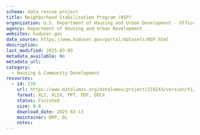 ```yaml
---
schema: data_rescue_project 
title: Neighborhood Stabilization Program (NSP)
organization: U.S. Department of Housing and Urban Development - Office of Policy Development and Research
agency: Department of Housing and Urban Development
websites: huduser.gov
data_source: https://www.huduser.gov/portal/datasets/NSP.html
description: 
last_modified: 2025-03-03
metadata_available: No
metadata_url: 
category:
  - Housing & Community Development 
resources:
  - id: 139
    url: https://www.datalumos.org/datalumos/project/219243/version/V1/view
    format: XLS, XLSX, PPT, PDF, DOCX
    status: Finished
    size: 0.0
    download_date: 2025-02-13
    maintainer: DRP, DL
    notes: 
---
```

